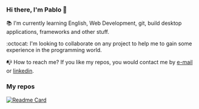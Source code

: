 ### Hi there, I'm Pablo 👋

:books: I'm currently learning English, Web Development, git, build desktop applications, frameworks and other stuff.

:octocat: I'm looking to collaborate on any project to help me to gain some experience in the programming world.

:mailbox_with_no_mail: How to reach me? If you like my repos, you would contact me by [e-mail](mailto:pabloromanlezcano@gmail.com) or [linkedin](https://www.linkedin.com/in/pablolezcano/). 

### My repos
[![Readme Card](https://github-readme-stats.vercel.app/api/pin/?username=pablolezcano&repo=app-gestor-de-leyendas)](https://github.com/pablolezcano/app-gestor-de-leyendas)





